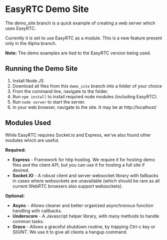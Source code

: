 EasyRTC Demo Site 
=================

The demo_site branch is a quick example of creating a web server which uses EasyRTC.

Currently it is set to use EasyRTC as a module. This is a new feature present only in the Alpha branch.

**Note:** The demo examples are tied to the EasyRTC version being used.


Running the Demo Site
---------------------

1. Install Node.JS
2. Download all files from this `demo_site` branch into a folder of your choice
3. From the command line, navigate to the folder.
4. Run `npm install` to install required node modules (including EasyRTC).
5. Run `node server` to start the server.
6. In your web browser, navigate to the site. It may be at http://localhost/


Modules Used
------------

While EasyRTC requires Socket.io and Express, we've also found other modules which are useful.

**Required:**
 - **Express** - Framework for http hosting. We require it for hosting demo files and the client API, but you can use it for hosting a full site if desired.
 - **Socket.IO** - A robust client and server websocket library with fallbacks in cases where websockets are unavailable (which should be rare as all current WebRTC browsers also support websockets).

**Optional:**
 - **Async** - Allows cleaner and better organized asynchronous function handling with callbacks.
 - **Underscore** - A Javascript helper library, with many methods to handle common tasks.
 - **Grace** - Allows a graceful shutdown routine, by trapping Ctrl-c key or SIGINT. We use it to give all clients a hangup command.

